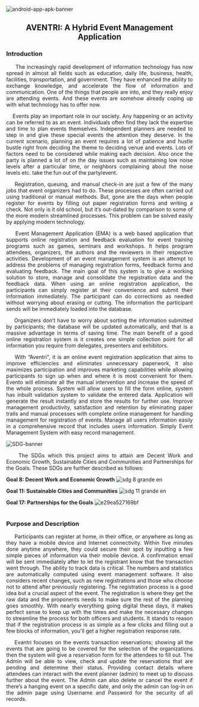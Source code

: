 ![android-app-apk-banner](https://user-images.githubusercontent.com/102575349/178132385-5702d31e-f171-4b83-9a00-fd9e2c125f86.jpg)


<h2 align="center"> AVENTRI: A Hybrid Event Management Application

<h3> Introduction </h3> <i class="fa-solid fa-1"></i>
<p align=justify>
&nbsp;&nbsp;&nbsp;&nbsp; The increasingly rapid development of information technology has now spread in almost all fields such as education, daily life, business, health, facilities, transportation, and government. They have enhanced the ability to exchange knowledge, and accelerate the flow of information and communication. One of the things that people are into, and they really enjoy are attending events. And these events are somehow already coping up with what technology has to offer now. 
<p align=justify> &nbsp;&nbsp;&nbsp;&nbsp;Events play an important role in our society. Any happening or an activity can be referred to as an event. Individuals often find they lack the expertise and time to plan events themselves. Independent planners are needed to step in and give these special events the attention they deserve. In the current scenario, planning an event requires a lot of patience and hustle bustle right from deciding the theme to deciding venue and events. Lots of factors need to be considered while making each decision. Also once the party is planned a lot of on the day issues such as maintaining low noise levels after a particular time, or neighbors complaining about the noise levels etc. take the fun out of the party/event.
<p align=justify> &nbsp;&nbsp;&nbsp;&nbsp;Registration, queuing, and manual check-in are just a few of the many jobs that event organizers had to do. These processes are often carried out using traditional or manual methods. But, gone are the days when people register for events by filling out paper registration forms and writing a check. Not only is it old school, but it’s out-dated by comparison to some of the more modern streamlined processes. This problem can be solved easily by applying  modern technology. 
<p align=justify> &nbsp;&nbsp;&nbsp;&nbsp;Event Management Application (EMA) is a web based application that supports online registration and feedback evaluation for event training programs such as games, seminars and workshops. It helps program attendees, organizers, the authors and the reviewers in their respective activities. Development of an event management system is an attempt to address the problems of managing registration forms, feedback forms and evaluating feedback. The main goal of this system is to give a working solution to store, manage and consolidate the registration data and the feedback data. When using an online registration application, the participants can simply register at their convenience and submit their information immediately. The participant can do corrections as needed without worrying about erasing or cutting. The information the participant sends will be immediately loaded into the database. 
<p align=justify> &nbsp;&nbsp;&nbsp;&nbsp;Organizers don’t have to worry about sorting the information submitted by participants; the database will be updated automatically, and that is a massive advantage in terms of saving time. The main benefit of a good online registration system is it creates one simple collection point for all information you require from  delegates, presenters and exhibitors.
<p align=justify> &nbsp;&nbsp;&nbsp;&nbsp;With “Aventri", it is an online event registration application that aims to improve efficiencies and eliminates unnecessary paperwork, it also maximizes participation and improves marketing capabilities while allowing participants to sign up when and where it is most convenient for them. Evento will eliminate all the manual intervention and increase the speed of the whole process. System will allow users to fill the form online, system has inbuilt validation system to validate the entered data. Application will generate the result instantly and store the results for further use. Improve management productivity, satisfaction and retention by eliminating paper trails and manual processes with complete online management for handling management for registration of events. Manage all users information easily in a comprehensive record that includes users information. Simply Event Management System with easy record management. <i class="fa-solid fa-1"></i>

![SDG-banner](https://user-images.githubusercontent.com/102575349/178129362-0dd72bc5-0c5e-4a31-9099-6b881d9e2b39.png) 
<p align=justify>&nbsp;&nbsp;&nbsp; The SDGs which this project aims to attain are Decent Work and Economic Growth, Sustainable Cities and Communities and Partnerships for the Goals. These SDGs are further described as follows:


 <b>Goal 8: Decent Work and Economic Growth</b></h3>
 ![sdg 8 grande en](https://user-images.githubusercontent.com/102575349/178130435-cf5629a2-aa08-4e27-99ed-5744d20b144a.jpg)

<b>Goal 11: Sustainable Cities and Communities</b></h3>
![sdg 11 grande en](https://user-images.githubusercontent.com/102575349/178130531-3c364cfe-7e25-4100-983d-ad28f6e9389b.jpg)


<b>Goal 17: Partnerships for the Goals</b></h3>
![e29ea527169bf](https://user-images.githubusercontent.com/102575349/178130462-85a9df40-fceb-459f-9022-d9085d18dab7.jpg)


 <h1 align="center"> 

<h3> Purpose and Description </h3>
<p align=justify> &nbsp;&nbsp;&nbsp;&nbsp; Participants can register at home, in their office, or anywhere as long as they have a mobile device and Internet connectivity. Within five minutes done anytime anywhere, they could secure their spot by inputting a few simple pieces of information via their mobile device. A confirmation email will be sent immediately after to let the registrant know that the transaction went through. The ability to track data is critical. The numbers and statistics are automatically computed using event management software. It also considers recent changes, such as new registrations and those who choose not to attend after previously registering. The registration process is a good idea but a crucial aspect of the event. The registration is where they get the raw data and the proponents  needs to make sure the rest of the planning goes smoothly. With nearly everything going digital these days, it makes perfect sense to keep up with the times and make the necessary changes to streamline the process for both officers and students. It stands to reason that if the registration process is as simple as a few clicks and filling out a few blocks of information, you'll get a higher registration response rate.
<p align=justify> &nbsp;&nbsp;&nbsp;&nbsp;Evantri focuses on the events transaction reservations; showing all the events that are going to be covered for the selection of the organizations then the system will give a reservation form for the attendees to fill out. The Admin will be able to view, check and update the reservations that are pending and determine their status. Providing contact details where attendees can interact with the event planner (admin) to meet up to discuss further about the event. The Admin can also delete or cancel the event if there’s a hanging event on a specific date, and only the admin can log-in on the admin page using Username and Password for the security of all records.







 




 
